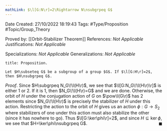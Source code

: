```yaml
---
mathLink: $\l[G:N\r]=2\Rightarrow N\nsubgrpeq G$
---
```


<div class="topSpace"></div>

Date Created: 27/10/2022 18:19:43
Tags: #Type/Proposition #Topic/Group_Theory

Proved by: [[Orbit-Stabilizer Theorem]]
References: _Not Applicable_
Justifications: _Not Applicable_

Specializations: _Not Applicable_
Generalizations: _Not Applicable_

``` ad-Proposition
title: Proposition.

Let $H\subseteq G$ be a subgroup of a group $G$. If $\l[G:H\r]=2$, then $H\nsubgrpeq G$.

```

_Proof_. Since $H\subgrpeq N_G\!\l(H\r)$, we see that $\l[G:N_G\!\l(H\r)\r]$ is either $1$ or $2$. If it is $1$, then $N_G\!\l(H\r)=G$ and we are done. Otherwise, the orbit of $H$ under the conjugation action of $G$ on $\pow\l(G\r)$ has $2$ elements since $N_G\!\l(H\r)$ is precisely the stabilizer of $H$ under this action. Restricting the action to the orbit of $H$ gives us an action $\phi:G\to S_2$ where stabilizers of one under this action must also stabilize the other (since it has nowhere to go). Thus $\l[G:\ker\phi\r]=2$, and since $H\subseteq\ker\phi$, we see that $H=\ker\phi\nsubgrpeq G$.<span style="float:right;">$\blacksquare$</span>
